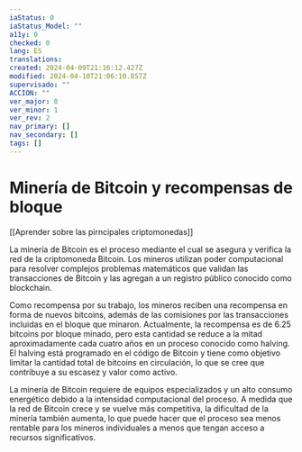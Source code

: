 ```yaml
---
iaStatus: 0
iaStatus_Model: ""
a11y: 0
checked: 0
lang: ES
translations: 
created: 2024-04-09T21:16:12.427Z
modified: 2024-04-10T21:06:10.857Z
supervisado: ""
ACCION: ""
ver_major: 0
ver_minor: 1
ver_rev: 2
nav_primary: []
nav_secondary: []
tags: []
---
```

# Minería de Bitcoin y recompensas de bloque

[[Aprender sobre las pirncipales criptomonedas]]

La minería de Bitcoin es el proceso mediante el cual se asegura y verifica la red de la criptomoneda Bitcoin. Los mineros utilizan poder computacional para resolver complejos problemas matemáticos que validan las transacciones de Bitcoin y las agregan a un registro público conocido como blockchain.

Como recompensa por su trabajo, los mineros reciben una recompensa en forma de nuevos bitcoins, además de las comisiones por las transacciones incluidas en el bloque que minaron. Actualmente, la recompensa es de 6.25 bitcoins por bloque minado, pero esta cantidad se reduce a la mitad aproximadamente cada cuatro años en un proceso conocido como halving. El halving está programado en el código de Bitcoin y tiene como objetivo limitar la cantidad total de bitcoins en circulación, lo que se cree que contribuye a su escasez y valor como activo.

La minería de Bitcoin requiere de equipos especializados y un alto consumo energético debido a la intensidad computacional del proceso. A medida que la red de Bitcoin crece y se vuelve más competitiva, la dificultad de la minería también aumenta, lo que puede hacer que el proceso sea menos rentable para los mineros individuales a menos que tengan acceso a recursos significativos.
